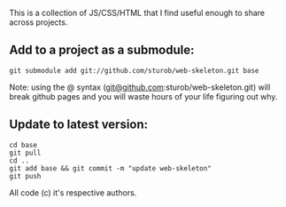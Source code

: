 This is a collection of JS/CSS/HTML that I find useful enough to share across projects.

## Add to a project as a submodule:

    git submodule add git://github.com/sturob/web-skeleton.git base
    
    
Note: using the @ syntax (git@github.com:sturob/web-skeleton.git) will break github pages and you will waste 
hours of your life figuring out why.
    
## Update to latest version:

    cd base
    git pull
    cd ..
    git add base && git commit -m "update web-skeleton" 
    git push


All code (c) it's respective authors.
